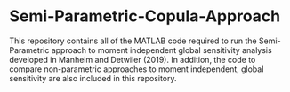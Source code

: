 # Semi-Parametric-Copula-Approach
This repository contains all of the MATLAB code required to run the Semi-Parametric approach to moment independent 
global sensitivity analysis developed in Manheim and Detwiler (2019). In addition, the code to compare non-parametric
approaches to moment independent, global sensitivity are also included in this repository.
